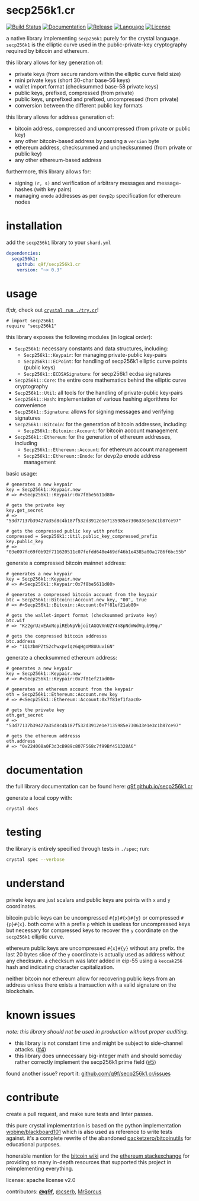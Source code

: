 # secp256k1.cr

[![Build Status](https://img.shields.io/github/workflow/status/q9f/secp256k1.cr/Nightly)](https://github.com/q9f/secp256k1.cr/actions)
[![Documentation](https://img.shields.io/badge/docs-html-black)](https://q9f.github.io/secp256k1.cr/)
[![Release](https://img.shields.io/github/v/release/q9f/secp256k1.cr?include_prereleases&color=black)](https://github.com/q9f/secp256k1.cr/releases/latest)
[![Language](https://img.shields.io/github/languages/top/q9f/secp256k1.cr?color=black)](https://github.com/q9f/secp256k1.cr/search?l=crystal)
[![License](https://img.shields.io/github/license/q9f/secp256k1.cr.svg?color=black)](LICENSE)

a native library implementing `secp256k1` purely for the crystal language. `secp256k1` is the elliptic curve used in the public-private-key cryptography required by bitcoin and ethereum.

this library allows for key generation of:
* private keys (from secure random within the elliptic curve field size)
* mini private keys (short 30-char base-56 keys)
* wallet import format (checksummed base-58 private keys)
* public keys, prefixed, compressed (from private)
* public keys, unprefixed and prefixed, uncompressed (from private)
* conversion between the different public key formats

this library allows for address generation of:
* bitcoin address, compressed and uncompressed (from private or public key)
* any other bitcoin-based address by passing a `version` byte
* ethereum address, checksummed and unchecksummed (from private or public key)
* any other ethereum-based address

furthermore, this library allows for:
* signing `(r, s)` and verification of arbitrary messages and message-hashes (with key pairs)
* managing `enode` addresses as per `devp2p` specification for ethereum nodes

# installation

add the `secp256k1` library to your `shard.yml`

```yaml
dependencies:
  secp256k1:
    github: q9f/secp256k1.cr
    version: "~> 0.3"
```

# usage

_tl;dr,_ check out [`crystal run ./try.cr`](./try.cr)!


```crystal
# import secp256k1
require "secp256k1"
```

this library exposes the following modules (in logical order):

* `Secp256k1`: necessary constants and data structures, including:
  - `Secp256k1::Keypair`: for managing private-public key-pairs
  - `Secp256k1::ECPoint`: for handling of secp256k1 elliptic curve points (public keys)
  - `Secp256k1::ECDSASignature`: for secp256k1 ecdsa signatures
* `Secp256k1::Core`: the entire core mathematics behind the elliptic curve cryptography
* `Secp256k1::Util`: all tools for the handling of private-public key-pairs
* `Secp256k1::Hash`: implementation of various hashing algorithms for convenience
* `Secp256k1::Signature`: allows for signing messages and verifying signatures
* `Secp256k1::Bitcoin`: for the generation of bitcoin addresses, including:
  - `Secp256k1::Bitcoin::Account`: for bitcoin account management
* `Secp256k1::Ethereum`: for the generation of ethereum addresses, including
  - `Secp256k1::Ethereum::Account`: for ethereum account management
  - `Secp256k1::Ethereum::Enode`: for devp2p enode address management

basic usage:

```crystal
# generates a new keypair
key = Secp256k1::Keypair.new
# => #<Secp256k1::Keypair:0x7f8be5611d80>

# gets the private key
key.get_secret
# => "53d77137b39427a35d8c4b187f532d3912e1e7135985e730633e1e3c1b87ce97"

# gets the compressed public key with prefix
compressed = Secp256k1::Util.public_key_compressed_prefix key.public_key
# => "03e097fc69f0b92f711620511c07fefdd648e469df46b1e4385a00a1786f6bc55b"
```

generate a compressed bitcoin mainnet address:

```crystal
# generates a new keypair
key = Secp256k1::Keypair.new
# => #<Secp256k1::Keypair:0x7f8be5611d80>

# generates a compressed bitcoin account from the keypair
btc = Secp256k1::Bitcoin::Account.new key, "00", true
# => #<Secp256k1::Bitcoin::Account:0x7f81ef21ab80>

# gets the wallet-import format (checksummed private key)
btc.wif
# => "Kz2grUzxEAxNopiREbNpVbjoitAGQVXnUZY4n8pNdmWdVqub99qu"

# gets the compressed bitcoin addresss
btc.address
# => "1Q1zbmPZtS2chwxpviqz6qHgoM8UUuviGN"
```

generate a checksummed ethereum address:

```crystal
# generates a new keypair
key = Secp256k1::Keypair.new
# => #<Secp256k1::Keypair:0x7f81ef21ad00>

# generates an ethereum account from the keypair
eth = Secp256k1::Ethereum::Account.new key
# => #<Secp256k1::Ethereum::Account:0x7f81ef1faac0>

# gets the private key
eth.get_secret
# => "53d77137b39427a35d8c4b187f532d3912e1e7135985e730633e1e3c1b87ce97"

# gets the ethereum addresss
eth.address
# => "0x224008a0F3d3cB989c807F568c7f99Bf451328A6"
```

# documentation

the full library documentation can be found here: [q9f.github.io/secp256k1.cr](https://q9f.github.io/secp256k1.cr/)

generate a local copy with:

```
crystal docs
```

# testing

the library is entirely specified through tests in `./spec`; run:

```bash
crystal spec --verbose
```

# understand

private keys are just scalars and public keys are points with `x` and `y` coordinates.

bitcoin public keys can be uncompressed `#{p}#{x}#{y}` or compressed `#{p}#{x}`. both come with a prefix `p` which is useless for uncompressed keys but necessary for compressed keys to recover the `y` coordinate on the `secp256k1` elliptic curve.

ethereum public keys are uncompressed `#{x}#{y}` without any prefix. the last 20 bytes slice of the `y` coordinate is actually used as address without any checksum. a checksum was later added in eip-55 using a `keccak256` hash and indicating character capitalization.

neither bitcoin nor ethereum allow for recovering public keys from an address unless there exists a transaction with a valid signature on the blockchain.

# known issues

_note: this library should not be used in production without proper auditing._

* this library is not constant time and might be subject to side-channel attacks. ([#4](https://github.com/q9f/secp256k1.cr/issues/4))
* this library does unnecessary big-integer math and should someday rather correctly implement the secp256k1 prime field ([#5](https://github.com/q9f/secp256k1.cr/issues/5))

found another issue? report it: [github.com/q9f/secp256k1.cr/issues](https://github.com/q9f/secp256k1.cr/issues)

# contribute

create a pull request, and make sure tests and linter passes.

this pure crystal implementation is based on the python implementation [wobine/blackboard101](https://github.com/wobine/blackboard101) which is also used as reference to write tests against. it's a complete rewrite of the abandoned [packetzero/bitcoinutils](https://github.com/packetzero/bitcoinutils) for educational purposes.

honerable mention for the [bitcoin wiki](https://en.bitcoin.it/wiki/Main_Page) and the [ethereum stackexchange](https://ethereum.stackexchange.com/) for providing so many in-depth resources that supported this project in reimplementing everything.

license: apache license v2.0

contributors: [**@q9f**](https://github.com/q9f/), [@cserb](https://github.com/cserb), [MrSorcus](https://github.com/MrSorcus)
